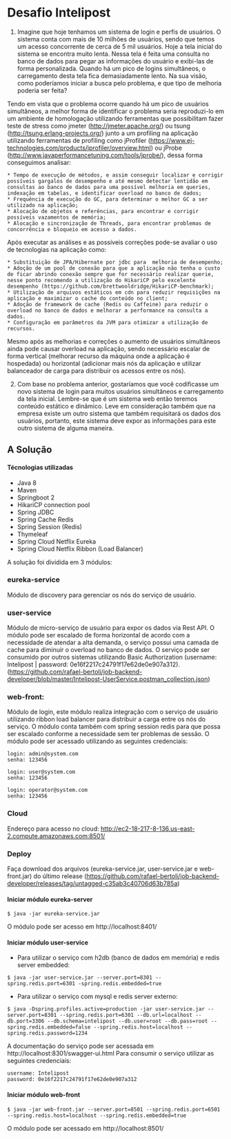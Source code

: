 # Desafio Intelipost

1) Imagine que hoje tenhamos um sistema de login e perfis de usuários. O sistema conta com mais de 10 milhões de usuários, sendo que temos um acesso concorrente de cerca de 5 mil usuários. Hoje a tela inicial do sistema se encontra muito lenta. Nessa tela é feita uma consulta no banco de dados para pegar as informações do usuário e exibi-las de forma personalizada. Quando há um pico de logins simultâneos, o carregamento desta tela fica demasiadamente lento. Na sua visão, como poderíamos iniciar a busca pelo problema, e que tipo de melhoria poderia ser feita?

Tendo em vista que o problema ocorre quando há um pico de usuários simultâneos, a melhor forma de identificar o problema seria reproduzi-lo em um ambiente de homologação utilizando ferramentas que possibilitam fazer teste de stress como jmeter (http://jmeter.apache.org/) ou tsung (http://tsung.erlang-projects.org/) junto a um profiling na aplicação utilizando ferramentas de profiling como jProfiler (https://www.ej-technologies.com/products/jprofiler/overview.html) ou jProbe (http://www.javaperformancetuning.com/tools/jprobe/), dessa forma conseguimos analisar:

    * Tempo de execução de métodos, e assim conseguir localizar e corrigir possíveis gargalos de desempenho e até mesmo detectar lentidão em consultas ao banco de dados para uma possível melhoria em queries, indexação em tabelas, e identificar overload no banco de dados;
    * Frequência de execução do GC, para determinar o melhor GC a ser utilizado na aplicação;
    * Alocação de objetos e referências, para encontrar e corrigir possíveis vazamentos de memória;
    * Alocação e sincronização de Threads, para encontrar problemas de concorrência e bloqueio em acesso a dados.

Após executar as análises e as possíveis correções pode-se avaliar o uso de tecnologias na aplicação como:

    * Substituição de JPA/Hibernate por jdbc para  melhoria de desempenho;
    * Adoção de um pool de conexão para que a aplicação não tenha o custo de ficar abrindo conexão sempre que for necessário realizar querie, nesse ponto recomendo a utilização do HikariCP pelo excelente desempenho (https://github.com/brettwooldridge/HikariCP-benchmark);
    * Utilização de arquivos estáticos em cdn para reduzir requisições na aplicação e maximizar o cache do conteúdo no client;
    * Adoção de framework de cache (Redis ou Caffeine) para reduzir o overload no banco de dados e melhorar a performance na consulta a dados.
    * Configuração em parâmetros da JVM para otimizar a utilização de recursos.

Mesmo após as melhorias e correções o aumento de usuários simultâneos ainda pode causar overload na aplicação, sendo necessário escalar de forma vertical (melhorar recurso da máquina onde a aplicação é hospedada) ou horizontal (adicionar mais nós da aplicação e utilizar balanceador de carga para distribuir os acessos entre os nós).

2) Com base no problema anterior, gostaríamos que você codificasse um novo sistema de login para muitos usuários simultâneos e carregamento da tela inicial. Lembre-se que é um sistema web então teremos conteúdo estático e dinâmico. Leve em consideração também que na empresa existe um outro sistema que também requisitará os dados dos usuários, portanto, este sistema deve expor as informações para este outro sistema de alguma maneira.

## A Solução
#### Técnologias utilizadas
   * Java 8
   * Maven
   * Springboot 2
   * HikariCP connection pool
   * Spring JDBC
   * Spring Cache Redis
   * Spring Session (Redis)
   * Thymeleaf
   * Spring Cloud Netflix Eureka
   * Spring Cloud Netflix Ribbon (Load Balancer)
   
A solução foi dividida em 3 módulos:
### eureka-service
   Módulo de discovery para gerenciar os nós do serviço de usuário.
### user-service
   Módulo de micro-serviço de usuário para expor os dados via Rest API. O módulo pode ser escalado de forma horizontal de acordo com a necessidade de atendar a alta demanda, o serviço possui uma camada de cache para diminuir o overload no banco de dados. O serviço pode ser consumido por outros sistemas utilizando Basic Authorization (username: Intelipost | password: 0e16f2217c24791f17e62de0e907a312). (https://github.com/rafael-bertoli/job-backend-developer/blob/master/Intelipost-UserService.postman_collection.json)
### web-front: 
   Módulo de login, este módulo realiza integração com o serviço de usuário utilizando ribbon load balancer para distribuir a carga entre os nós do serviço. O módulo conta também com spring session redis para que possa ser escalado conforme a necessidade sem ter problemas de sessão.
   O módulo pode ser acessado utilizando as seguintes credenciais:
```
login: admin@system.com
senha: 123456

login: user@system.com
senha: 123456

login: operator@system.com
senha: 123456
```
### Cloud
Endereço para acesso no cloud: http://ec2-18-217-8-136.us-east-2.compute.amazonaws.com:8501/

### Deploy
Faça download dos arquivos (eureka-service.jar, user-service.jar e web-front.jar) do último release (https://github.com/rafael-bertoli/job-backend-developer/releases/tag/untagged-c35ab3c40706d63b785a)
#### Iniciar módulo eureka-server
```
$ java -jar eureka-service.jar
```
O módulo pode ser acesso em http://localhost:8401/
#### Iniciar módulo user-service
* Para utilizar o serviço com h2db (banco de dados em memória) e redis server embedded:
```
$ java -jar user-service.jar --server.port=8301 --spring.redis.port=6301 -spring.redis.embedded=true
```
* Para utilizar o serviço com mysql e redis server externo:
```
$ java -Dspring.profiles.active=production -jar user-service.jar --server.port=8301 --spring.redis.port=6301 --db.url=localhost --db.port=3306 --db.schema=intelipost --db.user=root --db.pass=root --spring.redis.embedded=false --spring.redis.host=localhost --spring.redis.password=1234
```
A documentação do serviço pode ser acessada em http://localhost:8301/swagger-ui.html
Para consumir o serviço utilizar as seguintes credenciais:
```
username: Intelipost
password: 0e16f2217c24791f17e62de0e907a312 
```

#### Iniciar módulo web-front
```
$ java -jar web-front.jar --server.port=8501 --spring.redis.port=6501 --spring.redis.host=localhost --spring.redis.embedded=true
```
O módulo pode ser acessado em http://localhost:8501/

